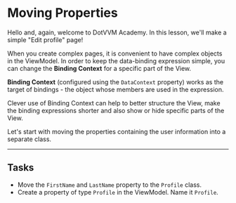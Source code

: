 ﻿---
Title: Moving Properties
Moniker: moving-properties
CodeTask:
    Path: 10_moving_properties.csharp.csx
    Default: ProfileDetailViewModel_10.cs
    Correct: ProfileDetailViewModel_20.cs
---

# Moving Properties

Hello and, again, welcome to DotVVM Academy. In this lesson, we'll make a simple "Edit profile" page!

When you create complex pages, it is convenient to have complex objects in the ViewModel. In order to keep the data-binding expression simple, you can change the __Binding Context__ for a specific part of the View. 

__Binding Context__ (configured using the `DataContext` property) works as the target of bindings - the object whose members are used in the expression. 

Clever use of Binding Context can help to better structure the View, make the binding expressions shorter and also show or hide specific parts of the View.

Let's start with moving the properties containing the user information into a separate class.

---

## Tasks

- Move the `FirstName` and `LastName` property to the `Profile` class.
- Create a property of type `Profile` in the ViewModel. Name it `Profile`.
